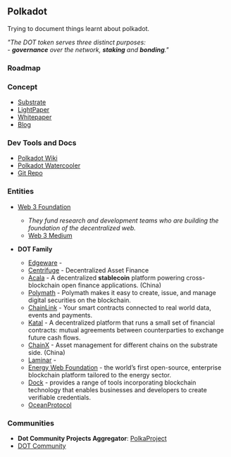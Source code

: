 ## Polkadot

Trying to document things learnt about polkadot.  

*"The DOT token serves three distinct purposes:  
    - **governance** over the network, **staking** and **bonding**."*

### Roadmap



### Concept
- [Substrate](https://www.substrate.io/)
- [LightPaper](https://polkadot.network/Polkadot-lightpaper.pdf)
- [Whitepaper](https://polkadot.network/PolkaDotPaper.pdf)
- [Blog](https://polkadot.network/blog/)

### Dev Tools and Docs
- [Polkadot Wiki](https://wiki.polkadot.network/en/)
- [Polkadot Watercooler](https://riot.im/app/#/room/#polkadot-watercooler:matrix.org)
- [Git Repo](https://github.com/paritytech/polkadot)


### Entities
- [Web 3 Foundation](https://web3.foundation/)
  - *They fund research and development teams who are building the foundation of the decentralized web.*
  - [Web 3 Medium](https://medium.com/web3foundation)
  
- **DOT Family**
  - [Edgeware](https://edgewa.re/) - 
  - [Centrifuge](https://centrifuge.io/) - Decentralized Asset Finance
  - [Acala](https://acala.network/) - A decentralized **stablecoin** platform powering cross-blockchain open finance applications. (China)
  - [Polymath](https://polymath.network/) - Polymath makes it easy to create, issue, and manage digital securities on the blockchain. 
  - [ChainLink](https://chain.link/) - Your smart contracts connected to real world data, events and payments.
  - [Katal](https://katalchain.com/) - A decentralized platform that runs a small set of financial contracts: mutual agreements between counterparties to exchange future cash flows.
  - [ChainX](https://chainx.org/) - Asset management for different chains on the substrate side. (China)
  - [Laminar](https://www.laminar.one/) - 
  - [Energy Web Foundation](https://www.energyweb.org/) - the world’s first open-source, enterprise blockchain platform tailored to the energy sector. 
  - [Dock](https://www.dock.io/) - provides a range of tools incorporating blockchain technology that enables businesses and developers to create verifiable credentials.
  - [OceanProtocol](https://oceanprotocol.com/)

### Communities
- **Dot Community Projects Aggregator**: [PolkaProject](https://polkaproject.com/)
- [DOT Community](https://polkadot.network/community/)



